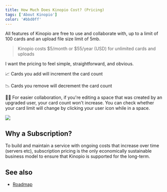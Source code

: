 ```yaml
---
title: How Much Does Kinopio Cost? (Pricing)
tags: ['About Kinopio']
color: '#bbd0ff'
---
```


All features of Kinopio are free to use and collaborate with, up to a limit of 100 cards and an upload file size limit of 5mb.

> Kinopio costs $5/month or $55/year (USD) for unlimited cards and uploads

I want the pricing to feel simple, straightforward, and obvious.

📈 Cards you add will increment the card count

📉 Cards you remove will decrement the card count

👯‍♀️ For easier collaboration, if you're editing a space that was created by an upgraded user, your card count won't increase. You can check whether your card limit will change by clicking your user icon while in a space.

<img src="https://kinopio-updates.us-east-1.linodeobjects.com/card-count-exempted.png" class="narrow" />

## Why a Subscription?

To build and maintain a service with ongoing costs that increase over time (servers etc), subscription pricing is the only economically sustainable business model to ensure that Kinopio is supported for the long-term.

## See also

- [Roadmap](https://kinopio.club/-kinopio-roadmap-6TRE21gchHI7alHLuwzd5)
